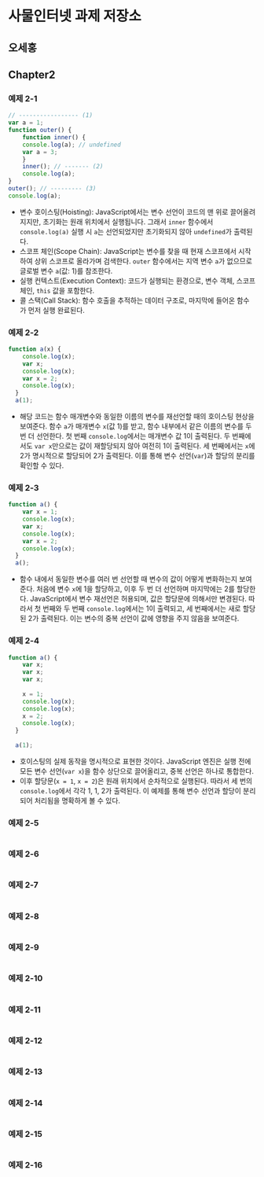 # 사물인터넷 과제 저장소
## 오세홍

## Chapter2
### 예제 2-1
```javascript
// ----------------- (1)
var a = 1;
function outer() {
    function inner() {
    console.log(a); // undefined
    var a = 3;
    }
    inner(); // ------- (2)
    console.log(a);
}
outer(); // --------- (3)
console.log(a); 
```
- 변수 호이스팅(Hoisting): JavaScript에서는 변수 선언이 코드의 맨 위로 끌어올려지지만, 초기화는 원래 위치에서 실행됩니다. 그래서 `inner` 함수에서 `console.log(a)` 실행 시 `a`는 선언되었지만 초기화되지 않아 `undefined`가 출력된다.  
- 스코프 체인(Scope Chain): JavaScript는 변수를 찾을 때 현재 스코프에서 시작하여 상위 스코프로 올라가며 검색한다. `outer` 함수에서는 지역 변수 `a`가 없으므로 글로벌 변수 `a`(값: 1)를 참조한다.  
- 실행 컨텍스트(Execution Context): 코드가 실행되는 환경으로, 변수 객체, 스코프 체인, `this` 값을 포함한다.  
- 콜 스택(Call Stack): 함수 호출을 추적하는 데이터 구조로, 마지막에 들어온 함수가 먼저 실행 완료된다.


### 예제 2-2
```javascript
function a(x) {
    console.log(x);
    var x;
    console.log(x);
    var x = 2;
    console.log(x);
  }
  a(1);
```
- 해당 코드는 함수 매개변수와 동일한 이름의 변수를 재선언할 때의 호이스팅 현상을 보여준다. 함수 `a`가 매개변수 `x`(값 1)를 받고, 함수 내부에서 같은 이름의 변수를 두 번 더 선언한다. 첫 번째 `console.log`에서는 매개변수 값 1이 출력된다. 두 번째에서도 `var x`만으로는 값이 재할당되지 않아 여전히 1이 출력된다. 세 번째에서는 `x`에 2가 명시적으로 할당되어 2가 출력된다. 이를 통해 변수 선언(`var`)과 할당의 분리를 확인할 수 있다.


### 예제 2-3
```javascript
function a() {
    var x = 1;
    console.log(x);
    var x;
    console.log(x);
    var x = 2;
    console.log(x);
  }
  a();
```
- 함수 내에서 동일한 변수를 여러 번 선언할 때 변수의 값이 어떻게 변화하는지 보여준다. 처음에 변수 `x`에 1을 할당하고, 이후 두 번 더 선언하며 마지막에는 2를 할당한다. JavaScript에서 변수 재선언은 허용되며, 값은 할당문에 의해서만 변경된다. 따라서 첫 번째와 두 번째 `console.log`에서는 1이 출력되고, 세 번째에서는 새로 할당된 2가 출력된다. 이는 변수의 중복 선언이 값에 영향을 주지 않음을 보여준다.


### 예제 2-4
```javascript
function a() {
    var x;
    var x;
    var x;
  
    x = 1;
    console.log(x);
    console.log(x);
    x = 2;
    console.log(x);
  }
  
  a(1);
```
- 호이스팅의 실제 동작을 명시적으로 표현한 것이다. JavaScript 엔진은 실행 전에 모든 변수 선언(`var x`)을 함수 상단으로 끌어올리고, 중복 선언은 하나로 통합한다.
- 이후 할당문(`x = 1`, `x = 2`)은 원래 위치에서 순차적으로 실행된다. 따라서 세 번의 `console.log`에서 각각 1, 1, 2가 출력된다. 이 예제를 통해 변수 선언과 할당이 분리되어 처리됨을 명확하게 볼 수 있다.

### 예제 2-5
```javascript

```


### 예제 2-6
```javascript

```

### 예제 2-7
```javascript

```

### 예제 2-8
```javascript

```

### 예제 2-9
```javascript

```

### 예제 2-10
```javascript

```

### 예제 2-11
```javascript

```

### 예제 2-12
```javascript

```

### 예제 2-13
```javascript

```

### 예제 2-14
```javascript

```

### 예제 2-15
```javascript

```

### 예제 2-16
```javascript

```